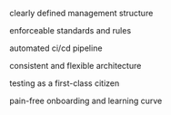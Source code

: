 clearly defined management structure

enforceable standards and rules

automated ci/cd pipeline

consistent and flexible architecture

testing as a first-class citizen

pain-free onboarding and learning curve